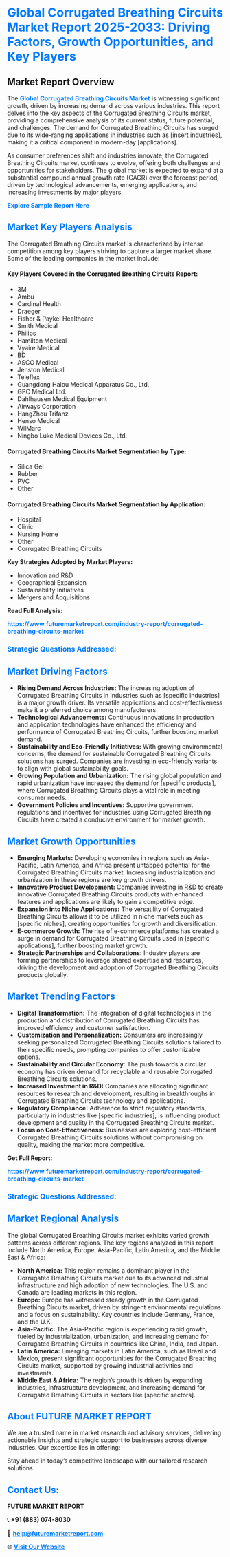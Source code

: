 <h1 style="color: #007BFF;">Global Corrugated Breathing Circuits Market Report 2025-2033: Driving Factors, Growth Opportunities, and Key Players</h1>

<section id="overview">
<h2>Market Report Overview</h2>
<p>The <a href="https://www.futuremarketreport.com/industry-report/corrugated-breathing-circuits-market" style="color: #007BFF; text-decoration: none;"><strong>Global Corrugated Breathing Circuits Market</strong></a> is witnessing significant growth, driven by increasing demand across various industries. This report delves into the key aspects of the Corrugated Breathing Circuits market, providing a comprehensive analysis of its current status, future potential, and challenges. The demand for Corrugated Breathing Circuits has surged due to its wide-ranging applications in industries such as [insert industries], making it a critical component in modern-day [applications].</p>
<p>As consumer preferences shift and industries innovate, the Corrugated Breathing Circuits market continues to evolve, offering both challenges and opportunities for stakeholders. The global market is expected to expand at a substantial compound annual growth rate (CAGR) over the forecast period, driven by technological advancements, emerging applications, and increasing investments by major players.</p>
</section>

<section id="overview">
<p><a href="https://www.futuremarketreport.com/request-sample/reportId=116525" style="color: #007BFF; text-decoration: none;"><strong>Explore Sample Report Here</strong></a></p>
</section>

<section id="key-players">
<h2 style="color: #007BFF;">Market Key Players Analysis</h2>
<p>The Corrugated Breathing Circuits market is characterized by intense competition among key players striving to capture a larger market share. Some of the leading companies in the market include:</p>
<h4>Key Players Covered in the Corrugated Breathing Circuits Report:</h4>
<ul><li>3M</li><li>Ambu</li><li>Cardinal Health</li><li>Draeger</li><li>Fisher &amp; Paykel Healthcare</li><li>Smith Medical</li><li>Philips</li><li>Hamilton Medical</li><li>Vyaire Medical</li><li>BD</li><li>ASCO Medical</li><li>Jenston Medical</li><li>Teleflex</li><li>Guangdong Haiou Medical Apparatus Co., Ltd.</li><li>GPC Medical Ltd.</li><li>Dahlhausen Medical Equipment</li><li>Airways Corporation</li><li>HangZhou Trifanz</li><li>Henso Medical</li><li>WilMarc</li><li>Ningbo Luke Medical Devices Co., Ltd.</li></ul>
<h4>Corrugated Breathing Circuits Market Segmentation by Type:</h4>
<ul><li>Silica Gel</li><li>Rubber</li><li>PVC</li><li>Other</li></ul>

<h4>Corrugated Breathing Circuits Market Segmentation by Application:</h4>
<ul><li>Hospital</li><li>Clinic</li><li>Nursing Home</li><li>Other</li><li>Corrugated Breathing Circuits</li></ul>
<p><strong>Key Strategies Adopted by Market Players:</strong></p>
<ul>
<li>Innovation and R&D</li>
<li>Geographical Expansion</li>
<li>Sustainability Initiatives</li>
<li>Mergers and Acquisitions</li>
</ul>
</section>

<section>
<p><strong>Read Full Analysis: </strong></p><a href="https://www.futuremarketreport.com/industry-report/corrugated-breathing-circuits-market" style="color: #007BFF; text-decoration: none;"><strong>https://www.futuremarketreport.com/industry-report/corrugated-breathing-circuits-market</strong></a>
<h3 style="color: #007BFF;">Strategic Questions Addressed:</h3>
</section>

<section id="driving-factors">
<h2 style="color: #007BFF;">Market Driving Factors</h2>
<ul>
<li><strong>Rising Demand Across Industries:</strong> The increasing adoption of Corrugated Breathing Circuits in industries such as [specific industries] is a major growth driver. Its versatile applications and cost-effectiveness make it a preferred choice among manufacturers.</li>
<li><strong>Technological Advancements:</strong> Continuous innovations in production and application technologies have enhanced the efficiency and performance of Corrugated Breathing Circuits, further boosting market demand.</li>
<li><strong>Sustainability and Eco-Friendly Initiatives:</strong> With growing environmental concerns, the demand for sustainable Corrugated Breathing Circuits solutions has surged. Companies are investing in eco-friendly variants to align with global sustainability goals.</li>
<li><strong>Growing Population and Urbanization:</strong> The rising global population and rapid urbanization have increased the demand for [specific products], where Corrugated Breathing Circuits plays a vital role in meeting consumer needs.</li>
<li><strong>Government Policies and Incentives:</strong> Supportive government regulations and incentives for industries using Corrugated Breathing Circuits have created a conducive environment for market growth.</li>
</ul>
</section>

<section id="growth-opportunities">
<h2 style="color: #007BFF;">Market Growth Opportunities</h2>
<ul>
<li><strong>Emerging Markets:</strong> Developing economies in regions such as Asia-Pacific, Latin America, and Africa present untapped potential for the Corrugated Breathing Circuits market. Increasing industrialization and urbanization in these regions are key growth drivers.</li>
<li><strong>Innovative Product Development:</strong> Companies investing in R&D to create innovative Corrugated Breathing Circuits products with enhanced features and applications are likely to gain a competitive edge.</li>
<li><strong>Expansion into Niche Applications:</strong> The versatility of Corrugated Breathing Circuits allows it to be utilized in niche markets such as [specific niches], creating opportunities for growth and diversification.</li>
<li><strong>E-commerce Growth:</strong> The rise of e-commerce platforms has created a surge in demand for Corrugated Breathing Circuits used in [specific applications], further boosting market growth.</li>
<li><strong>Strategic Partnerships and Collaborations:</strong> Industry players are forming partnerships to leverage shared expertise and resources, driving the development and adoption of Corrugated Breathing Circuits products globally.</li>
</ul>
</section>

<section id="trending-factors">
<h2 style="color: #007BFF;">Market Trending Factors</h2>
<ul>
<li><strong>Digital Transformation:</strong> The integration of digital technologies in the production and distribution of Corrugated Breathing Circuits has improved efficiency and customer satisfaction.</li>
<li><strong>Customization and Personalization:</strong> Consumers are increasingly seeking personalized Corrugated Breathing Circuits solutions tailored to their specific needs, prompting companies to offer customizable options.</li>
<li><strong>Sustainability and Circular Economy:</strong> The push towards a circular economy has driven demand for recyclable and reusable Corrugated Breathing Circuits solutions.</li>
<li><strong>Increased Investment in R&D:</strong> Companies are allocating significant resources to research and development, resulting in breakthroughs in Corrugated Breathing Circuits technology and applications.</li>
<li><strong>Regulatory Compliance:</strong> Adherence to strict regulatory standards, particularly in industries like [specific industries], is influencing product development and quality in the Corrugated Breathing Circuits market.</li>
<li><strong>Focus on Cost-Effectiveness:</strong> Businesses are exploring cost-efficient Corrugated Breathing Circuits solutions without compromising on quality, making the market more competitive.</li>
</ul>
</section>

<section>
<p><strong>Get Full Report: </strong></p><a href="https://www.futuremarketreport.com/industry-report/corrugated-breathing-circuits-market" style="color: #007BFF; text-decoration: none;"><strong>https://www.futuremarketreport.com/industry-report/corrugated-breathing-circuits-market</strong></a>
<h3 style="color: #007BFF;">Strategic Questions Addressed:</h3>
</section>


<section id="regional-analysis">
<h2 style="color: #007BFF;">Market Regional Analysis</h2>
<p>The global Corrugated Breathing Circuits market exhibits varied growth patterns across different regions. The key regions analyzed in this report include North America, Europe, Asia-Pacific, Latin America, and the Middle East & Africa:</p>
<ul>
<li><strong>North America:</strong> This region remains a dominant player in the Corrugated Breathing Circuits market due to its advanced industrial infrastructure and high adoption of new technologies. The U.S. and Canada are leading markets in this region.</li>
<li><strong>Europe:</strong> Europe has witnessed steady growth in the Corrugated Breathing Circuits market, driven by stringent environmental regulations and a focus on sustainability. Key countries include Germany, France, and the U.K.</li>
<li><strong>Asia-Pacific:</strong> The Asia-Pacific region is experiencing rapid growth, fueled by industrialization, urbanization, and increasing demand for Corrugated Breathing Circuits in countries like China, India, and Japan.</li>
<li><strong>Latin America:</strong> Emerging markets in Latin America, such as Brazil and Mexico, present significant opportunities for the Corrugated Breathing Circuits market, supported by growing industrial activities and investments.</li>
<li><strong>Middle East & Africa:</strong> The region’s growth is driven by expanding industries, infrastructure development, and increasing demand for Corrugated Breathing Circuits in sectors like [specific sectors].</li>
</ul>
</section>

<footer>
<h2 style="color: #007BFF;">About FUTURE MARKET REPORT</h2>
<p>We are a trusted name in market research and advisory services, delivering actionable insights and strategic support to businesses across diverse industries. Our expertise lies in offering:</p>

<p>Stay ahead in today’s competitive landscape with our tailored research solutions.</p>

<h2 style="color: #007BFF;">Contact Us:</h2>
<p><strong>FUTURE MARKET REPORT</strong></p>
<p>📞 <strong>+91 (883) 074-8030</strong></p>
<p>📧 <strong><a href="mailto:help@futuremarketreport.com" style="color: #007BFF;">help@futuremarketreport.com</a></strong></p>
<p>🌐 <strong><a href="https://www.futuremarketreport.com/" style="color: #007BFF;">Visit Our Website</a></strong></p>
</footer>